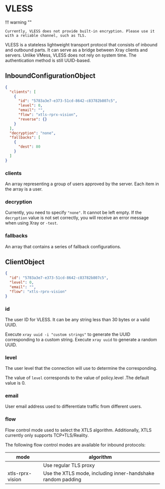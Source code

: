 # VLESS

!!! warning ""

    Currently, VLESS does not provide built-in encryption. Please use it with a reliable channel, such as TLS.

VLESS is a stateless lightweight transport protocol that consists of inbound and outbound parts. It can serve as a bridge between Xray clients and servers.
Unlike VMess, VLESS does not rely on system time. The authentication method is still UUID-based.

## InboundConfigurationObject

```json
{
  "clients": [
    {
      "id": "5783a3e7-e373-51cd-8642-c83782b807c5",
      "level": 0,
      "email": "",
      "flow": "xtls-rprx-vision",
      "reverse": {}
    }
  ],
  "decryption": "none",
  "fallbacks": [
    {
      "dest": 80
    }
  ]
}
```

### clients

An array representing a group of users approved by the server.
Each item in the array is a user.

### decryption

Currently, you need to specify `"none"`. It cannot be left empty. If the `decryption` value is not set correctly, you will receive an error message when using Xray or `-test`.

### fallbacks

An array that contains a series of fallback configurations.

## ClientObject

```json
{
  "id": "5783a3e7-e373-51cd-8642-c83782b807c5",
  "level": 0,
  "email": "",
  "flow": "xtls-rprx-vision"
}
```

### id

The user ID for VLESS. It can be any string less than 30 bytes or a valid UUID.

Execute `xray uuid -i "custom strings"` to generate the UUID corresponding to a custom string.
Execute `xray uuid` to generate a random UUID.

### level

The user level that the connection will use to determine the corresponding.

The value of `level` corresponds to the value of policy.level .The default value is 0.

### email

User email address used to differentiate traffic from different users.

### flow

Flow control mode used to select the XTLS algorithm.
Additionally, XTLS currently only supports TCP+TLS/Reality.

The following flow control modes are available for inbound protocols:

| mode            | algorithm                           |
|------------------|-----------------------------------------|
|                 | Use regular TLS proxy                |
| xtls-rprx-vision  | Use the XTLS mode, including inner-handshake random padding |
